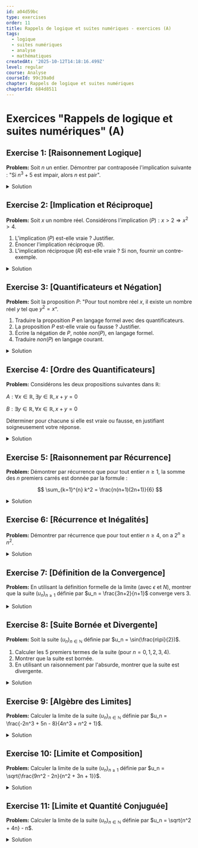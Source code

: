 ```yaml
---
id: a04d59bc
type: exercises
order: 11
title: Rappels de logique et suites numériques - exercices (A)
tags:
  - logique
  - suites numériques
  - analyse
  - mathématiques
createdAt: '2025-10-12T14:18:16.499Z'
level: regular
course: Analyse
courseId: 99c39a0d
chapter: Rappels de logique et suites numériques
chapterId: 684d8511
---
```

# Exercices "Rappels de logique et suites numériques" (A)

## Exercise 1: [Raisonnement Logique]

**Problem:** Soit $n$ un entier. Démontrer par contraposée l'implication suivante : "Si $n^3 + 5$ est impair, alors $n$ est pair".

<details>

<summary>Solution</summary>

**Method:** Pour démontrer l'implication $A \Rightarrow B$ par contraposée, nous allons démontrer son équivalente logique $non(B) \Rightarrow non(A)$.

L'implication à prouver est $A \Rightarrow B$ avec :

-   $A$ : "$n^3 + 5$ est impair"
-   $B$ : "$n$ est pair"

La contraposée est $non(B) \Rightarrow non(A)$ :

-   $non(B)$ : "$n$ n'est pas pair", c'est-à-dire "$n$ est impair".
-   $non(A)$ : "$n^3 + 5$ n'est pas impair", c'est-à-dire "$n^3 + 5$ est pair".

Nous allons donc prouver : "Si $n$ est impair, alors $n^3 + 5$ est pair".

**Steps:**

1.  Supposons que $n$ est impair (hypothèse $non(B)$). Par définition, il existe un entier $k$ tel que $n = 2k + 1$.

2.  Exprimons $n^3 + 5$ en fonction de $k$:

    $n^3 = (2k+1)^3 = (2k)^3 + 3(2k)^2(1) + 3(2k)(1)^2 + 1^3 = 8k^3 + 12k^2 + 6k + 1$.

3.  Maintenant, calculons $n^3 + 5$:

    $n^3 + 5 = (8k^3 + 12k^2 + 6k + 1) + 5 = 8k^3 + 12k^2 + 6k + 6$.

4.  Nous voulons montrer que cette expression est paire. Pour cela, nous la factorisons par 2:

    $n^3 + 5 = 2(4k^3 + 6k^2 + 3k + 3)$.

5.  Puisque $k$ est un entier, l'expression $4k^3 + 6k^2 + 3k + 3$ est aussi un entier. Posons $q = 4k^3 + 6k^2 + 3k + 3$.

    Nous avons $n^3 + 5 = 2q$, ce qui prouve par définition que $n^3 + 5$ est un nombre pair.

6.  Nous avons bien démontré que si $n$ est impair, alors $n^3+5$ est pair. La contraposée est vraie, donc l'implication initiale est vraie.

**Answer:** L'implication "Si $n^3 + 5$ est impair, alors $n$ est pair" est démontrée par contraposée.

</details>

## Exercise 2: [Implication et Réciproque]

**Problem:** Soit $x$ un nombre réel. Considérons l'implication $(P): x > 2 \Rightarrow x^2 > 4$.

1.  L'implication $(P)$ est-elle vraie ? Justifier.
2.  Énoncer l'implication réciproque $(R)$.
3.  L'implication réciproque $(R)$ est-elle vraie ? Si non, fournir un contre-exemple.

<details>

<summary>Solution</summary>

**Method:** Nous allons analyser chaque implication séparément. Pour prouver qu'une implication est vraie, nous utilisons un raisonnement direct. Pour prouver qu'elle est fausse, nous cherchons un contre-exemple, c'est-à-dire une valeur de $x$ pour laquelle l'hypothèse est vraie mais la conclusion est fausse.

**Steps:**

1.  **Analyse de l'implication $(P): x > 2 \Rightarrow x^2 > 4$**
    -   Supposons que l'hypothèse $x > 2$ est vraie.
    -   Puisque $x$ est un nombre positif, on peut élever au carré les deux membres de l'inégalité sans en changer le sens.
    -   $x > 2 \implies x \cdot x > 2 \cdot x$ et $x \cdot x > 2 \cdot 2$.
    -   On obtient $x^2 > 4$. La conclusion est vraie.
    -   L'implication $(P)$ est donc **vraie**.

2.  **Énoncé de la réciproque $(R)$**
    -   L'implication réciproque s'obtient en inversant l'hypothèse et la conclusion.
    -   $(R): x^2 > 4 \Rightarrow x > 2$.

3.  **Analyse de l'implication réciproque $(R)$**
    -   Nous cherchons un contre-exemple : un réel $x$ tel que $x^2 > 4$ (hypothèse vraie) mais $x \ngtr 2$ (conclusion fausse), c'est-à-dire $x \le 2$.
    -   L'inégalité $x^2 > 4$ est équivalente à $x^2 - 4 > 0$, soit $(x-2)(x+2) > 0$. Ceci est vrai pour $x \in ]-\infty, -2[ \cup ]2, +\infty[$.
    -   Nous cherchons un $x$ dans cet ensemble qui vérifie aussi $x \le 2$.
    -   Choisissons $x=-3$.
    -   Vérification de l'hypothèse : $x^2 = (-3)^2 = 9$. On a bien $9 > 4$. L'hypothèse est vraie.
    -   Vérification de la conclusion : $x = -3$. On n'a pas $-3 > 2$. La conclusion est fausse.
    -   $x = -3$ est un contre-exemple.
    -   L'implication réciproque $(R)$ est donc **fausse**.

**Answer:**

1. L'implication $(P)$ est **vraie**.
2. La réciproque $(R)$ est : $x^2 > 4 \Rightarrow x > 2$.
3. La réciproque $(R)$ est **fausse**. Un contre-exemple est $x=-3$.

</details>

## Exercise 3: [Quantificateurs et Négation]

**Problem:** Soit la proposition $P$: "Pour tout nombre réel $x$, il existe un nombre réel $y$ tel que $y^2 = x$".

1.  Traduire la proposition $P$ en langage formel avec des quantificateurs.
2.  La proposition $P$ est-elle vraie ou fausse ? Justifier.
3.  Écrire la négation de $P$, notée $non(P)$, en langage formel.
4.  Traduire $non(P)$ en langage courant.

<details>

<summary>Solution</summary>

**Method:** Nous allons traduire la phrase en suivant l'ordre des quantificateurs. Ensuite, nous évaluerons sa vérité en cherchant un contre-exemple. La négation formelle s'obtient en inversant les quantificateurs et en niant la propriété finale.

**Steps:**

1.  **Traduction formelle de P:**
    -   "Pour tout nombre réel $x$" se traduit par $\forall x \in \mathbb{R}$.
    -   "il existe un nombre réel $y$" se traduit par $\exists y \in \mathbb{R}$.
    -   "tel que $y^2 = x$" est la propriété $y^2=x$.
    -   La proposition $P$ s'écrit donc: $P: \forall x \in \mathbb{R}, \exists y \in \mathbb{R}, y^2 = x$.

2.  **Valeur de vérité de P:**
    -   La proposition affirme que tout nombre réel a une racine carrée réelle.
    -   Ceci est faux. Pour prouver que cette proposition universelle ($\forall x...$) est fausse, il suffit de trouver un contre-exemple.
    -   Considérons $x = -1$.
    -   Existe-t-il un réel $y$ tel que $y^2 = -1$ ? Non, car le carré d'un nombre réel est toujours positif ou nul.
    -   Donc, la proposition $P$ est **fausse**.

3.  **Négation formelle de P:**
    -   On part de $P: \forall x \in \mathbb{R}, \exists y \in \mathbb{R}, y^2 = x$.
    -   Pour nier, on change $\forall$ en $\exists$, $\exists$ en $\forall$, et on nie la propriété $y^2=x$.
    -   $non(P): non(\forall x \in \mathbb{R}, \exists y \in \mathbb{R}, y^2 = x)$
    -   $non(P): \exists x \in \mathbb{R}, non(\exists y \in \mathbb{R}, y^2 = x)$
    -   $non(P): \exists x \in \mathbb{R}, \forall y \in \mathbb{R}, non(y^2 = x)$
    -   $non(P): \exists x \in \mathbb{R}, \forall y \in \mathbb{R}, y^2 \neq x$.

4.  **Traduction de non(P) en langage courant:**
    -   $\exists x \in \mathbb{R}$: "Il existe un nombre réel $x$..."
    -   $\forall y \in \mathbb{R}$: "...tel que pour tout nombre réel $y$..."
    -   $y^2 \neq x$: "...le carré de $y$ est différent de $x$".
    -   Phrase complète : "Il existe un nombre réel $x$ qui n'est le carré d'aucun nombre réel". Cette proposition est vraie (par exemple $x=-1$).

**Answer:**

1. $P: \forall x \in \mathbb{R}, \exists y \in \mathbb{R}, y^2 = x$.
2. La proposition $P$ est **fausse**.
3. $non(P): \exists x \in \mathbb{R}, \forall y \in \mathbb{R}, y^2 \neq x$.
4. "Il existe un nombre réel $x$ tel que pour tout nombre réel $y$, on a $y^2 \neq x$."

</details>

## Exercise 4: [Ordre des Quantificateurs]

**Problem:** Considérons les deux propositions suivantes dans $\mathbb{R}$:

$A: \forall x \in \mathbb{R}, \exists y \in \mathbb{R}, x+y = 0$

$B: \exists y \in \mathbb{R}, \forall x \in \mathbb{R}, x+y = 0$

Déterminer pour chacune si elle est vraie ou fausse, en justifiant soigneusement votre réponse.

<details>

<summary>Solution</summary>

**Method:** Nous analysons le sens de chaque proposition en respectant l'ordre des quantificateurs. Pour $A$, le choix de $y$ peut dépendre de $x$. Pour $B$, le $y$ doit être "universel" et fonctionner pour tous les $x$.

**Steps:**

1.  **Analyse de la proposition A:**
    -   $A: \forall x \in \mathbb{R}, \exists y \in \mathbb{R}, x+y = 0$.
    -   Traduction : "Pour tout nombre réel $x$, on peut trouver un nombre réel $y$ tel que leur somme soit nulle."
    -   Soit $x$ un réel quelconque. Nous cherchons un $y$ qui vérifie $x+y=0$.
    -   L'équation a une solution unique : $y = -x$.
    -   Puisque pour n'importe quel $x \in \mathbb{R}$, son opposé $-x$ est aussi un réel, nous pouvons toujours trouver un tel $y$ (en le choisissant égal à $-x$).
    -   La proposition $A$ est donc **vraie**.

2.  **Analyse de la proposition B:**
    -   $B: \exists y \in \mathbb{R}, \forall x \in \mathbb{R}, x+y = 0$.
    -   Traduction : "Il existe un nombre réel $y$ qui, ajouté à n'importe quel réel $x$, donne une somme nulle."
    -   Cette proposition affirme l'existence d'un $y$ "magique" qui est l'opposé de tous les nombres réels à la fois.
    -   Supposons qu'un tel $y$ existe. Appelons-le $y_0$.
    -   Alors, pour tout $x$, on aurait $x + y_0 = 0$.
    -   Si on choisit $x=1$, on doit avoir $1 + y_0 = 0$, donc $y_0 = -1$.
    -   Si on choisit $x=2$, on doit avoir $2 + y_0 = 0$, donc $y_0 = -2$.
    -   On obtient une contradiction, car $y_0$ ne peut pas être à la fois $-1$ et $-2$.
    -   Il est donc impossible de trouver un tel $y_0$.
    -   La proposition $B$ est donc **fausse**.

**Answer:**

-   La proposition $A$ est **vraie**.
-   La proposition $B$ est **fausse**.

</details>

## Exercise 5: [Raisonnement par Récurrence]

**Problem:** Démontrer par récurrence que pour tout entier $n \ge 1$, la somme des $n$ premiers carrés est donnée par la formule :

$$ \sum_{k=1}^{n} k^2 = \frac{n(n+1)(2n+1)}{6} $$

<details>

<summary>Solution</summary>

**Method:** Nous utilisons un raisonnement par récurrence en deux étapes : initialisation et hérédité.

Soit $P(n)$ la proposition : "$\sum_{k=1}^{n} k^2 = \frac{n(n+1)(2n+1)}{6}$".

**Steps:**

1.  **Initialisation (pour $n=1$)**
    -   Calculons le membre de gauche : $\sum_{k=1}^{1} k^2 = 1^2 = 1$.
    -   Calculons le membre de droite : $\frac{1(1+1)(2 \cdot 1+1)}{6} = \frac{1 \cdot 2 \cdot 3}{6} = \frac{6}{6} = 1$.
    -   Les deux membres sont égaux, donc $P(1)$ est vraie.

2.  **Hérédité**
    -   Soit $p \ge 1$ un entier quelconque.
    -   **Hypothèse de récurrence (HR)** : Supposons que $P(p)$ est vraie, c'est-à-dire : $\sum_{k=1}^{p} k^2 = \frac{p(p+1)(2p+1)}{6}$.
    -   **But** : Montrons que $P(p+1)$ est vraie, c'est-à-dire : $\sum_{k=1}^{p+1} k^2 = \frac{(p+1)((p+1)+1)(2(p+1)+1)}{6} = \frac{(p+1)(p+2)(2p+3)}{6}$.

3.  **Démonstration de l'hérédité**
    -   Partons du membre de gauche de $P(p+1)$ et décomposons-le pour faire apparaître la somme jusqu'à $p$:

        $$ \sum_{k=1}^{p+1} k^2 = \left(\sum_{k=1}^{p} k^2\right) + (p+1)^2 $$

    -   Utilisons l'hypothèse de récurrence pour remplacer la somme :

        $$ = \frac{p(p+1)(2p+1)}{6} + (p+1)^2 $$

    -   Mettons au même dénominateur et factorisons par le terme commun $(p+1)$:

        $$ = \frac{p(p+1)(2p+1) + 6(p+1)^2}{6} = \frac{(p+1)[p(2p+1) + 6(p+1)]}{6} $$

    -   Développons l'expression entre crochets :

        $$ [p(2p+1) + 6(p+1)] = [2p^2 + p + 6p + 6] = [2p^2 + 7p + 6] $$

    -   Factorisons le trinôme $2p^2 + 7p + 6$. Les racines sont $p = \frac{-7 \pm \sqrt{49-48}}{4} = \frac{-7 \pm 1}{4}$, soit $p=-2$ et $p=-3/2$.

        La factorisation est $2(p - (-2))(p - (-3/2)) = (p+2)(2p+3)$.

    -   Substituons cette factorisation dans notre expression :

        $$ \frac{(p+1)[2p^2 + 7p + 6]}{6} = \frac{(p+1)(p+2)(2p+3)}{6} $$

    -   C'est exactement le membre de droite de $P(p+1)$. L'hérédité est prouvée.

4.  **Conclusion**
    -   Par le principe de récurrence, la proposition $P(n)$ est vraie pour tout entier $n \ge 1$.

**Answer:** La formule $\sum_{k=1}^{n} k^2 = \frac{n(n+1)(2n+1)}{6}$ est démontrée par récurrence pour tout $n \ge 1$.

</details>

## Exercise 6: [Récurrence et Inégalités]

**Problem:** Démontrer par récurrence que pour tout entier $n \ge 4$, on a $2^n \ge n^2$.

<details>

<summary>Solution</summary>

**Method:** Nous appliquons le raisonnement par récurrence. L'étape clé de l'hérédité consistera à utiliser l'hypothèse de récurrence et à montrer que l'écart entre $2^{k+1}$ et $(k+1)^2$ reste favorable.

Soit $P(n)$ la proposition : "$2^n \ge n^2$".

**Steps:**

1.  **Initialisation (pour $n=4$, le premier rang concerné)**
    -   Membre de gauche : $2^4 = 16$.
    -   Membre de droite : $4^2 = 16$.
    -   On a bien $16 \ge 16$, donc $P(4)$ est vraie.

2.  **Hérédité**
    -   Soit $k \ge 4$ un entier.
    -   **Hypothèse de récurrence (HR)** : Supposons $P(k)$ vraie, soit $2^k \ge k^2$.
    -   **But** : Montrer $P(k+1)$ vraie, soit $2^{k+1} \ge (k+1)^2$.

3.  **Démonstration de l'hérédité**
    -   Partons du membre de gauche de $P(k+1)$:

        $$ 2^{k+1} = 2 \cdot 2^k $$

    -   En utilisant l'HR ($2^k \ge k^2$), on peut minorer cette expression :

        $$ 2^{k+1} \ge 2 \cdot k^2 $$

    -   Maintenant, nous voulons montrer que $2k^2 \ge (k+1)^2$. Si nous y parvenons, alors par transitivité, nous aurons $2^{k+1} \ge (k+1)^2$.
    -   Étudions la différence $2k^2 - (k+1)^2$:

        $$ 2k^2 - (k^2 + 2k + 1) = k^2 - 2k - 1 $$

    -   Nous devons montrer que $k^2 - 2k - 1 \ge 0$ pour $k \ge 4$.
    -   Considérons le polynôme $f(x)=x^2-2x-1$. Ses racines sont $x = \frac{2 \pm \sqrt{4+4}}{2} = 1 \pm \sqrt{2}$.
    -   $1+\sqrt{2} \approx 1+1.414 = 2.414$.
    -   Le polynôme est positif à l'extérieur de ses racines. Comme $k \ge 4$, on a $k > 1+\sqrt{2}$, donc $k^2-2k-1 > 0$.
    -   On a donc bien $2k^2 > (k+1)^2$ pour $k \ge 4$.
    -   En résumé : $2^{k+1} \ge 2k^2$ et $2k^2 > (k+1)^2$, donc $2^{k+1} > (k+1)^2$.
    -   Ceci prouve que $P(k+1)$ est vraie.

4.  **Conclusion**
    -   Par le principe de récurrence, $P(n)$ est vraie pour tout entier $n \ge 4$.

**Answer:** L'inégalité $2^n \ge n^2$ est démontrée par récurrence pour tout entier $n \ge 4$.

</details>

## Exercise 7: [Définition de la Convergence]

**Problem:** En utilisant la définition formelle de la limite (avec $\epsilon$ et $N$), montrer que la suite $(u_n)_{n \ge 1}$ définie par $u_n = \frac{3n+2}{n+1}$ converge vers $3$.

<details>

<summary>Solution</summary>

**Method:** Nous devons montrer que $\forall \epsilon > 0, \exists N \in \mathbb{N}, \forall n \ge N, |u_n - 3| \le \epsilon$.

Notre but est de fixer un $\epsilon > 0$ arbitraire, puis de manipuler l'inégalité $|u_n - 3| \le \epsilon$ pour trouver une condition sur $n$ de la forme $n \ge N$. Ce $N$ dépendra de $\epsilon$.

**Steps:**

1.  Soit $\epsilon > 0$ un nombre réel fixé.

2.  Calculons et simplifions l'expression $|u_n - 3|$:

    $$ |u_n - 3| = \left| \frac{3n+2}{n+1} - 3 \right| = \left| \frac{3n+2 - 3(n+1)}{n+1} \right| = \left| \frac{3n+2 - 3n - 3}{n+1} \right| = \left| \frac{-1}{n+1} \right| $$

3.  Puisque $n \ge 1$, $n+1$ est positif. Donc $|-1/(n+1)| = 1/(n+1)$.

    L'inégalité que nous voulons résoudre est :

    $$ \frac{1}{n+1} \le \epsilon $$

4.  Isolons $n$. Comme $\epsilon > 0$ et $n+1 > 0$, nous pouvons inverser les termes en changeant le sens de l'inégalité :

    $$ n+1 \ge \frac{1}{\epsilon} $$

    $$ n \ge \frac{1}{\epsilon} - 1 $$

5.  Nous avons trouvé la condition sur $n$. Il nous suffit de choisir un entier $N$ qui la satisfait.

    Posons $N$ comme un entier tel que $N \ge \frac{1}{\epsilon} - 1$. Par exemple, nous pouvons choisir $N = \max\left(1, \lfloor \frac{1}{\epsilon} - 1 \rfloor + 1\right)$ pour nous assurer que $N$ est un entier positif et supérieur à la valeur requise.

6.  Vérifions notre choix. Soit un tel $N$ choisi. Pour tout entier $n \ge N$, on a aussi $n \ge \frac{1}{\epsilon} - 1$, ce qui implique $n+1 \ge \frac{1}{\epsilon}$, et donc $\frac{1}{n+1} \le \epsilon$.

    Ceci est équivalent à $|u_n - 3| \le \epsilon$.

7.  La définition est satisfaite. Nous avons montré que pour tout $\epsilon > 0$, on peut trouver un rang $N$ à partir duquel les termes de la suite sont à une distance de $3$ inférieure ou égale à $\epsilon$.

**Answer:** La suite $(u_n)$ converge bien vers $3$ selon la définition formelle.

$\lim_{n \to \infty} \frac{3n+2}{n+1} = 3$

</details>

## Exercise 8: [Suite Bornée et Divergente]

**Problem:** Soit la suite $(u_n)_{n \in \mathbb{N}}$ définie par $u_n = \sin(\frac{n\pi}{2})$.

1.  Calculer les 5 premiers termes de la suite (pour $n=0, 1, 2, 3, 4$).
2.  Montrer que la suite est bornée.
3.  En utilisant un raisonnement par l'absurde, montrer que la suite est divergente.

<details>

<summary>Solution</summary>

**Method:** Nous allons d'abord calculer les termes pour comprendre le comportement de la suite. Pour montrer qu'elle est bornée, nous utilisons les propriétés de la fonction sinus. Pour la divergence, nous supposons qu'elle converge vers une limite $l$ et nous montrons que cela mène à une contradiction en utilisant la définition de la convergence.

**Steps:**

1.  **Calcul des premiers termes:**
    -   $u_0 = \sin(0) = 0$
    -   $u_1 = \sin(\pi/2) = 1$
    -   $u_2 = \sin(\pi) = 0$
    -   $u_3 = \sin(3\pi/2) = -1$
    -   $u_4 = \sin(2\pi) = 0$
    -   La suite est périodique de période 4 et ses termes sont $0, 1, 0, -1, 0, 1, 0, -1, \dots$

2.  **Montrer que la suite est bornée:**
    -   Pour tout $x \in \mathbb{R}$, on sait que $-1 \le \sin(x) \le 1$.
    -   Donc, pour tout $n \in \mathbb{N}$, on a $-1 \le \sin(\frac{n\pi}{2}) \le 1$.
    -   Cela signifie que $-1 \le u_n \le 1$.
    -   La suite est minorée par $-1$ et majorée par $1$. Elle est donc bornée. On peut aussi dire que $|u_n| \le 1$ pour tout $n$.

3.  **Montrer que la suite est divergente:**
    -   **Raisonnement par l'absurde** : Supposons que la suite $(u_n)$ converge vers une limite $l \in \mathbb{R}$.
    -   Selon la définition de la convergence, pour n'importe quel $\epsilon > 0$, il existe un rang $N$ tel que pour tout $n \ge N$, on a $|u_n - l| \le \epsilon$.
    -   Choisissons $\epsilon = 1/2$. Il doit donc exister un rang $N$ tel que pour $n \ge N$, tous les termes $u_n$ sont dans l'intervalle $[l-1/2, l+1/2]$.
    -   Cependant, la suite prend une infinité de fois la valeur $1$ (pour $n = 1, 5, 9, \dots$) et une infinité de fois la valeur $-1$ (pour $n = 3, 7, 11, \dots$).
    -   On peut donc trouver un entier $n_1 \ge N$ tel que $u_{n_1}=1$. Pour ce terme, on doit avoir $|1-l| \le 1/2$, ce qui implique $l \in [1/2, 3/2]$.
    -   On peut aussi trouver un entier $n_2 \ge N$ tel que $u_{n_2}=-1$. Pour ce terme, on doit avoir $|-1-l| \le 1/2$, ce qui implique $l \in [-3/2, -1/2]$.
    -   La limite $l$ doit appartenir simultanément aux intervalles $[1/2, 3/2]$ et $[-3/2, -1/2]$.
    -   Ces deux intervalles sont disjoints. C'est une **contradiction**.
    -   Notre hypothèse de départ ("la suite converge") est donc fausse. La suite $(u_n)$ est divergente.

**Answer:** La suite $(u_n)$ est bornée mais divergente.

</details>

## Exercise 9: [Algèbre des Limites]

**Problem:** Calculer la limite de la suite $(u_n)_{n \in \mathbb{N}}$ définie par $u_n = \frac{-2n^3 + 5n - 8}{4n^3 + n^2 + 1}$.

<details>

<summary>Solution</summary>

**Method:** La suite est une fraction rationnelle en $n$. Lorsque $n \to \infty$, nous avons une forme indéterminée du type "$\infty/\infty$". Pour lever l'indétermination, on factorise le numérateur et le dénominateur par le terme de plus haut degré, ici $n^3$.

**Steps:**

1.  Factorisons $n^3$ au numérateur et au dénominateur :

    $$ u_n = \frac{n^3(-2 + \frac{5n}{n^3} - \frac{8}{n^3})}{n^3(4 + \frac{n^2}{n^3} + \frac{1}{n^3})} $$

2.  Simplifions l'expression en simplifiant par $n^3$ (pour $n \ge 1$, $n^3 \neq 0$) et en réduisant les fractions :

    $$ u_n = \frac{-2 + \frac{5}{n^2} - \frac{8}{n^3}}{4 + \frac{1}{n} + \frac{1}{n^3}} $$

3.  Utilisons les limites de référence. On sait que pour $k > 0$, $\lim_{n \to \infty} \frac{1}{n^k} = 0$.

    Donc, $\lim_{n \to \infty} \frac{5}{n^2} = 0$, $\lim_{n \to \infty} \frac{8}{n^3} = 0$, $\lim_{n \to \infty} \frac{1}{n} = 0$, $\lim_{n \to \infty} \frac{1}{n^3} = 0$.

4.  Appliquons l'algèbre des limites (limite d'une somme, d'un quotient) :
    -   Limite du numérateur : $\lim_{n \to \infty} (-2 + \frac{5}{n^2} - \frac{8}{n^3}) = -2 + 0 - 0 = -2$.
    -   Limite du dénominateur : $\lim_{n \to \infty} (4 + \frac{1}{n} + \frac{1}{n^3}) = 4 + 0 + 0 = 4$.

5.  La limite du dénominateur est non nulle ($4 \neq 0$), on peut donc calculer la limite du quotient :

    $$ \lim_{n \to \infty} u_n = \frac{\lim (\text{numérateur})}{\lim (\text{dénominateur})} = \frac{-2}{4} = -\frac{1}{2} $$

**Answer:** $\lim_{n \to \infty} \frac{-2n^3 + 5n - 8}{4n^3 + n^2 + 1} = -\frac{1}{2}$

</details>

## Exercise 10: [Limite et Composition]

**Problem:** Calculer la limite de la suite $(u_n)_{n \ge 1}$ définie par $u_n = \sqrt{\frac{9n^2 - 2n}{n^2 + 3n + 1}}$.

<details>

<summary>Solution</summary>

**Method:** La suite est de la forme $u_n = f(v_n)$ avec $f(x) = \sqrt{x}$ et $v_n = \frac{9n^2 - 2n}{n^2 + 3n + 1}$. Nous allons d'abord calculer la limite de la suite $(v_n)$ en utilisant la méthode pour les fractions rationnelles. Ensuite, comme la fonction racine carrée est continue, nous pourrons appliquer le théorème de composition des limites.

**Steps:**

1.  **Calculer la limite de la suite interne $(v_n)$:**

    $$ v_n = \frac{9n^2 - 2n}{n^2 + 3n + 1} $$

    On factorise par le terme de plus haut degré, $n^2$:

    $$ v_n = \frac{n^2(9 - \frac{2}{n})}{n^2(1 + \frac{3}{n} + \frac{1}{n^2})} = \frac{9 - \frac{2}{n}}{1 + \frac{3}{n} + \frac{1}{n^2}} $$

    En utilisant $\lim_{n \to \infty} \frac{c}{n^k} = 0$, on obtient:

    $$ \lim_{n \to \infty} v_n = \frac{9 - 0}{1 + 0 + 0} = 9 $$

    Soit $l = 9$.

2.  **Appliquer le théorème de composition:**
    -   La suite $(v_n)$ converge vers $l = 9$.
    -   La fonction $f(x) = \sqrt{x}$ est continue sur son domaine de définition $[0, +\infty[$. En particulier, elle est continue en $x=9$.
    -   Le théorème de composition des limites nous dit que si $v_n \to l$ et $f$ est continue en $l$, alors $\lim_{n \to \infty} f(v_n) = f(l)$.

3.  **Calculer la limite finale:**

    $$ \lim_{n \to \infty} u_n = \lim_{n \to \infty} f(v_n) = f(\lim_{n \to \infty} v_n) = f(9) = \sqrt{9} = 3 $$

**Answer:** $\lim_{n \to \infty} \sqrt{\frac{9n^2 - 2n}{n^2 + 3n + 1}} = 3$

</details>

## Exercise 11: [Limite et Quantité Conjuguée]

**Problem:** Calculer la limite de la suite $(u_n)_{n \in \mathbb{N}}$ définie par $u_n = \sqrt{n^2 + 4n} - n$.

<details>

<summary>Solution</summary>

**Method:** Lorsque $n \to \infty$, nous avons une forme indéterminée du type "$\infty - \infty$". Pour lever cette indétermination, nous utilisons la technique de la "quantité conjuguée". Cela consiste à multiplier et diviser l'expression par son conjugué, qui est ici $\sqrt{n^2 + 4n} + n$. On utilise l'identité remarquable $(a-b)(a+b) = a^2 - b^2$.

**Steps:**

1.  Multiplions et divisons $u_n$ par sa quantité conjuguée :

    $$ u_n = (\sqrt{n^2 + 4n} - n) \times \frac{\sqrt{n^2 + 4n} + n}{\sqrt{n^2 + 4n} + n} $$

2.  Appliquons l'identité remarquable au numérateur :

    $$ u_n = \frac{(\sqrt{n^2 + 4n})^2 - n^2}{\sqrt{n^2 + 4n} + n} = \frac{(n^2 + 4n) - n^2}{\sqrt{n^2 + 4n} + n} = \frac{4n}{\sqrt{n^2 + 4n} + n} $$

3.  Nous avons maintenant une forme indéterminée "$\infty/\infty$". Pour la lever, nous factorisons par le terme dominant au dénominateur. Sous la racine, le terme dominant est $n^2$.

    $$ \sqrt{n^2 + 4n} = \sqrt{n^2(1 + \frac{4}{n})} = \sqrt{n^2}\sqrt{1 + \frac{4}{n}} = |n|\sqrt{1 + \frac{4}{n}} $$

    Comme $n \to \infty$, $n$ est positif, donc $|n|=n$.

    Le dénominateur devient : $n\sqrt{1 + \frac{4}{n}} + n$.

4.  Factorisons par $n$ au dénominateur et simplifions l'expression de $u_n$:

    $$ u_n = \frac{4n}{n(\sqrt{1 + \frac{4}{n}} + 1)} = \frac{4}{\sqrt{1 + \frac{4}{n}} + 1} $$

5.  Calculons la limite de cette nouvelle expression. On sait que $\lim_{n \to \infty} \frac{4}{n} = 0$.

    $$ \lim_{n \to \infty} u_n = \frac{4}{\sqrt{1 + 0} + 1} = \frac{4}{\sqrt{1} + 1} = \frac{4}{1+1} = \frac{4}{2} = 2 $$

**Answer:** $\lim_{n \to \infty} (\sqrt{n^2 + 4n} - n) = 2$

</details>
